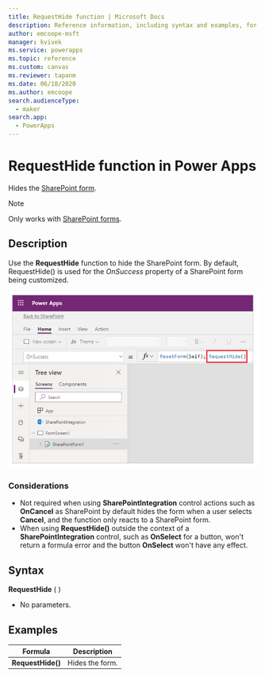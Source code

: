 ```yaml
---
title: RequestHide function | Microsoft Docs
description: Reference information, including syntax and examples, for the RequestHide function in Power Apps
author: emcoope-msft
manager: kvivek
ms.service: powerapps
ms.topic: reference
ms.custom: canvas
ms.reviewer: tapanm
ms.date: 06/18/2020
ms.author: emcoope
search.audienceType: 
  - maker
search.app: 
  - PowerApps
---
```


# RequestHide function in Power Apps

Hides the [SharePoint form](../sharepoint-form-integration.md#understand-the-sharepointintegration-control).

>[!NOTE]
> Only works with [SharePoint forms](../sharepoint-form-integration.md).

## Description

Use the **RequestHide** function to hide the SharePoint form. By default, RequestHide() is used for the *OnSuccess* property of a SharePoint form being customized.

![RequestHide example](media/function-requesthide/requesthide-fuction.png)

### Considerations

- Not required when using **SharePointIntegration** control actions such as **OnCancel** as SharePoint by default hides the form when a user selects **Cancel**, and the function only reacts to a SharePoint form.
- When using **RequestHide()** outside the context of a **SharePointIntegration** control, such as **OnSelect** for a button, won't return a formula error and the button **OnSelect** won't have any effect.

## Syntax

**RequestHide** ( )

* No parameters.

## Examples

| Formula | Description |
| --- | --- |
| **RequestHide()** | Hides the form. |
